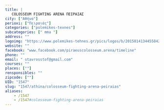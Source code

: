 ```yaml
---
title: |
   COLOSSEUM FIGHTING ARENA ΠΕΙΡΑΙΑΣ
city: ["Αθήνα"]
perioxi: ["Πειραιάς"]
categories: ["polemikes-texnes"]
subcategories: [" mma "]
address: ""
logoimg: "https://www.polemikes-tehnes.gr/pics/logos/b/2015814134455842.jpg"
website: ""
facebook: "www.facebook.com/piraeuscolosseum.arena/timeline"
phone: ""
email: " stavrosstof@gmail.com"
courses: ""
places: [""]
rensponsibles: ""
zipcode: [""]
UID: "1547"
slug: "1547/athina/colosseum-fighting-arena-peiraias"
aliases:
    - /1547
    - /1547#colosseum-fighting-arena-peiraias
---
```


